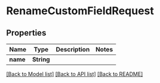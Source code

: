 # RenameCustomFieldRequest

## Properties

Name | Type | Description | Notes
------------ | ------------- | ------------- | -------------
**name** | **String** |  | 

[[Back to Model list]](../#documentation-for-models) [[Back to API list]](../#documentation-for-api-endpoints) [[Back to README]](../)


